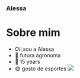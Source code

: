 ### Alessa 

# Sobre mim
- Oii,sou a Alessa
- 🌱 futura agronoma
- 🤔 15 years
- 😄 gosto de esportes
 ![](https://img.elo7.com.br/product/original/2FA1740/painel-redondo-meninas-super-poderosas-crianca.jpg)
